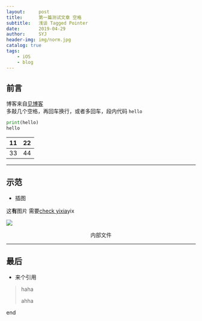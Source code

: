 ```yaml
---
layout:     post
title:      第一篇测试文章 空格
subtitle:   浅谈 Tagged Pointer
date:       2019-04-29
author:     SYJ
header-img: img/norm.jpg
catalog: true
tags:
    - iOS
    - blog
---
```


## 前言
<a id = 'start'> <a>

博客来自[见博客](https://www.jianshu.com/p/e68fba58f75c)    
多敲几个空格，再回车换行，或者多回车，段内代码 `hello`

```python
print(hello)
hello
```

|11|22|
|:--|:--|
|33|44|

-----------

## 示范
- 插图   

这**有**图片  需要[check yixia](#start)yix




![](https://ss0.bdstatic.com/70cFvHSh_Q1YnxGkpoWK1HF6hhy/it/u=1482149508,1716776124&fm=200&gp=0.jpg)  


<center>内部文件</center>

---

## 最后

- 来个引用
>haha
>
>ahha

end
